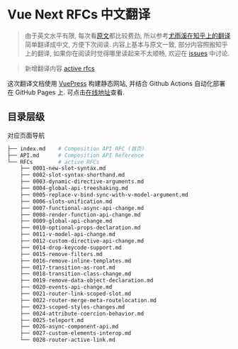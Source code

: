 # Vue Next RFCs 中文翻译

> 由于英文水平有限, 每次看[原文](https://vue-composition-api-rfc.netlify.com/)都比较费劲, 所以参考[尤雨溪在知乎上的翻译](https://zhuanlan.zhihu.com/p/68477600)简单翻译成中文, 方便下次阅读. 
> 内容上基本与原文一致, 部分内容照搬知乎上的翻译, 如果你在阅读时觉得哪里读起来不太顺畅, 欢迎在 [issues](https://github.com/liuycy/vue-next-rfc-doc/issues) 中讨论. 

> 新增翻译内容 [active rfcs](https://github.com/vuejs/rfcs) 

这次翻译文档使用 [VuePress](https://vuepress.vuejs.org/) 构建静态网站, 并结合 Github Actions 自动化部署在 GitHub Pages 上. 可点击[在线地址](https://liuycy.github.io/vue-next-rfc-doc/)查看. 

## 目录层级

对应页面导航

``` sh
├── index.md    # Composition API RFC (首页)
├── API.md      # Composition API Reference
└── RFCs        # active RFCs
    ├── 0001-new-slot-syntax.md
    ├── 0002-slot-syntax-shorthand.md
    ├── 0003-dynamic-directive-arguments.md
    ├── 0004-global-api-treeshaking.md
    ├── 0005-replace-v-bind-sync-with-v-model-argument.md
    ├── 0006-slots-unification.md
    ├── 0007-functional-async-api-change.md
    ├── 0008-render-function-api-change.md
    ├── 0009-global-api-change.md
    ├── 0010-optional-props-declaration.md
    ├── 0011-v-model-api-change.md
    ├── 0012-custom-directive-api-change.md
    ├── 0014-drop-keycode-support.md
    ├── 0015-remove-filters.md
    ├── 0016-remove-inline-templates.md
    ├── 0017-transition-as-root.md
    ├── 0018-transition-class-change.md
    ├── 0019-remove-data-object-declaration.md
    ├── 0020-events-api-change.md
    ├── 0021-router-link-scoped-slot.md
    ├── 0022-router-merge-meta-routelocation.md
    ├── 0023-scoped-styles-changes.md
    ├── 0024-attribute-coercion-behavior.md
    ├── 0025-teleport.md
    ├── 0026-async-component-api.md
    ├── 0027-custom-elements-interop.md
    └── 0028-router-active-link.md
```